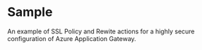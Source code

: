 # Sample
An example of SSL Policy and Rewite actions for a highly secure configuration of Azure Application Gateway.
